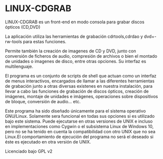 # LINUX-CDGRAB

LINUX-CDGRAB es un front-end en modo consola para grabar discos ópticos (CD,DVD)

La aplicación utiliza las herramientas de grabación cdrtools,cdrdao
y dvd+-rw-tools para estas funciones.

Permite también la creación de imagenes de CD y DVD, junto con conversión de
ficheros de audio, compresión de archivos o bien el montado de unidades o
imagenes de disco, entre otras opciones. Su interfaz es multilenguaje.

El programa es un conjunto de scripts de shell que actuan como un interfaz
de menus interactivos, encargados de llamar a las diferentes herramientas
de grabación junto a otras diversas existenes en nuestra instalación,
para llevar a cabo las funciones de grabación de discos ópticos, creación
de imágenes, montaje de unidades e imágenes, operaciones sobre dispositivos
de bloque, conversión de audio... etc.

Este programa ha sido diseñado únicamente para el sistema operativo GNU/Linux.
Solamente sera funcional en todas sus opciones si es utilizado bajo
este sistema.
Puede ejecutarse en otras versiones de UNIX e incluso en implementaciones
como Cygwin o el subsistema Linux de Windows 10, pero no se ha tenido en
cuenta la compatibilidad con otro UNIX que no sea Linux.El comportamiento de 
ejecución del programa no será el deseado si éste es ejecutado en otra
versión de UNIX.

Licenciado bajo GPL v2
